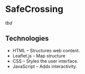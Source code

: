 # SafeCrossing

*tbd*

## Technologies

* HTML – Structures web content.
* Leaflet.js - Map structure 
* CSS – Styles the user interface.
* JavaScript – Adds interactivity.



